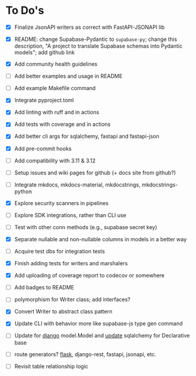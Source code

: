 # To Do's

- [x] Finalize JsonAPI writers as correct with FastAPI-JSONAPI lib
- [x] README: change Supabase-Pydantic to `supabase-py`; change this description, "A project to translate Supabase schemas into Pydantic models"; add github link
- [x] Add community health guidelines
- [ ] Add better examples and usage in README
- [ ] Add example Makefile command
- [x] Integrate pyproject.toml
- [x] Add linting with ruff and in actions
- [x] Add tests with coverage and in actions
- [x] Add better cli args for sqlalchemy, fastapi and fastapi-json
- [x] Add pre-commit hooks
- [ ] Add compatibility with 3.11 & 3.12
- [ ] Setup issues and wiki pages for github (+ docs site from github?)
- [ ] Integrate mkdocs, mkdocs-material, mkdocstrings, mkdocstrings-python
- [x] Explore security scanners in pipelines
- [ ] Explore SDK integrations, rather than CLI use
- [ ] Test with other conn methods (e.g., supabase secret key)
- [x] Separate nullable and non-nullable columns in models in a better way
- [ ] Acquire test dbs for integration tests
- [x] Finish adding tests for writers and marshalers
- [x] Add uploading of coverage report to codecov or somewhere
- [ ] Add badges to README
- [ ] polymorphism for Writer class; add interfaces?

- [x] Convert Writer to abstract class pattern
- [x] Update CLI with behavior more like supabase-js type gen command
- [ ] Update for [django](https://docs.djangoproject.com/en/5.0/topics/db/models/#automatic-primary-key-fields) model.Model and [update](https://docs.sqlalchemy.org/en/20/tutorial/metadata.html#declaring-mapped-classes) sqlalchemy for Declarative base
- [ ] route generators? [flask](https://www.reddit.com/r/flask/comments/gyf22b/if_you_are_using_flask_you_should_start_using/), django-rest, fastapi, jsonapi, etc.
- [ ] Revisit table relationship logic